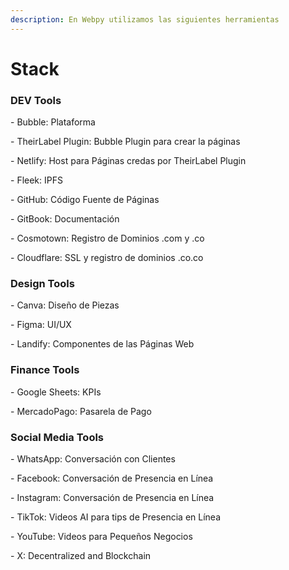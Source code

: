 ```yaml
---
description: En Webpy utilizamos las siguientes herramientas
---
```


# Stack

### DEV Tools

\- Bubble: Plataforma

\- TheirLabel Plugin: Bubble Plugin para crear la páginas &#x20;

\- Netlify: Host para Páginas credas por TheirLabel Plugin&#x20;

\- Fleek: IPFS

\- GitHub: Código Fuente de Páginas

\- GitBook: Documentación

\- Cosmotown: Registro de Dominios .com y .co

\- Cloudflare: SSL y registro de dominios .co.co

### Design Tools

\- Canva: Diseño de Piezas

\- Figma: UI/UX

\- Landify: Componentes de las Páginas Web

### Finance Tools

\- Google Sheets: KPIs

\- MercadoPago: Pasarela de Pago

### Social Media Tools

\- WhatsApp: Conversación con Clientes

\- Facebook: Conversación de Presencia en Línea

\- Instagram: Conversación de Presencia en Línea

\- TikTok: Videos AI para tips de Presencia en Línea

\- YouTube: Videos para Pequeños Negocios

\- X: Decentralized and Blockchain&#x20;
